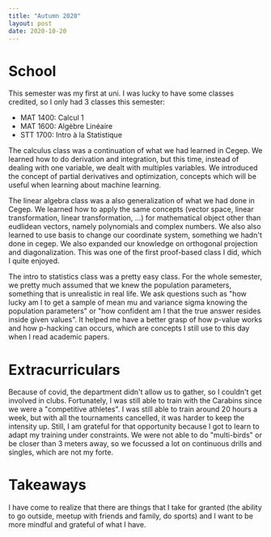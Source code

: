 ```yaml
---
title: "Autumn 2020"
layout: post 
date: 2020-10-20
---
```


# School

This semester was my first at uni. I was lucky to have some classes credited, 
so I only had 3 classes this semester:

- MAT 1400: Calcul 1
- MAT 1600: Algèbre Linéaire
- STT 1700: Intro à la Statistique

The calculus class was a continuation of what 
we had learned in Cegep. We learned how to do derivation and integration, but 
this time, instead of dealing with one variable, we dealt with multiples variables.
We introduced the concept of partial derivatives and optimization, concepts which 
will be useful when learning about machine learning.

The linear algebra class was a also generalization of what we had done in Cegep.
We learned how to apply the same concepts (vector space, linear transformation, 
linear transformation, ...)
for mathematical object other than eudlidean vectors, namely polynomials and 
complex numbers. We also also learned to use basis to change our coordinate 
system, something we hadn't done in cegep. We also expanded our knowledge on 
orthogonal projection and diagonalization. This was one of the first 
proof-based class I did, which I quite enjoyed.

The intro to statistics class was a pretty easy class. For the 
whole semester, we pretty much assumed that we knew the population parameters, 
something that is unrealistic in real life. We ask questions such as 
"how lucky am I to get a sample of mean mu and variance sigma knowing the 
population parameters" or "how confident am I that the true answer resides 
inside given values". It helped me have a better grasp of how p-value works 
and how p-hacking can occurs, which are concepts I still use to this day 
when I read academic papers.

# Extracurriculars

Because of covid, the department didn't allow us to gather, so I couldn't 
get involved in clubs. Fortunately, I was still able to train with the Carabins 
since we were a "competitive athletes". I was still able to train around 20 
hours a week, but with all the tournaments cancelled, 
it was harder to keep the intensity up. Still, I am grateful for that opportunity 
because I got to learn to adapt my training under constraints. We were not able 
to do "multi-birds" or be closer than 3 meters away, so we focussed a lot on 
continuous drills and singles, which are not my forte.

# Takeaways

I have come to realize that there are things that I take for granted 
(the ability to go outside, meetup with friends and family, do sports) and 
I want to be more mindful and grateful of what I have.


